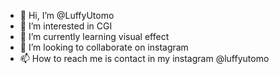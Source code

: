 - 👋 Hi, I’m @LuffyUtomo
- 👀 I’m interested in CGI
- 🌱 I’m currently learning visual effect
- 💞️ I’m looking to collaborate on instagram
- 📫 How to reach me is contact in my instagram @luffyutomo

<!---
LuffyUtomo/LuffyUtomo is a ✨ special ✨ repository because its `README.md` (this file) appears on your GitHub profile.
You can click the Preview link to take a look at your changes.
--->

